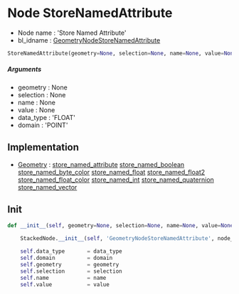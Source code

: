 # Node StoreNamedAttribute

- Node name : 'Store Named Attribute'
- bl_idname : [GeometryNodeStoreNamedAttribute](https://docs.blender.org/api/current/bpy.types.GeometryNodeStoreNamedAttribute.html)


``` python
StoreNamedAttribute(geometry=None, selection=None, name=None, value=None, data_type='FLOAT', domain='POINT', node_label=None, node_color=None)
```
##### Arguments

- geometry : None
- selection : None
- name : None
- value : None
- data_type : 'FLOAT'
- domain : 'POINT'

## Implementation

- [Geometry](/docs/GeoNodes/Geometry.md) : [store_named_attribute](/docs/GeoNodes/Geometry.md#store_named_attribute) [store_named_boolean](/docs/GeoNodes/Geometry.md#store_named_boolean) [store_named_byte_color](/docs/GeoNodes/Geometry.md#store_named_byte_color) [store_named_float](/docs/GeoNodes/Geometry.md#store_named_float) [store_named_float2](/docs/GeoNodes/Geometry.md#store_named_float2) [store_named_float_color](/docs/GeoNodes/Geometry.md#store_named_float_color) [store_named_int](/docs/GeoNodes/Geometry.md#store_named_int) [store_named_quaternion](/docs/GeoNodes/Geometry.md#store_named_quaternion) [store_named_vector](/docs/GeoNodes/Geometry.md#store_named_vector)

## Init

``` python
def __init__(self, geometry=None, selection=None, name=None, value=None, data_type='FLOAT', domain='POINT', node_label=None, node_color=None):

    StackedNode.__init__(self, 'GeometryNodeStoreNamedAttribute', node_label=node_label, node_color=node_color)

    self.data_type       = data_type
    self.domain          = domain
    self.geometry        = geometry
    self.selection       = selection
    self.name            = name
    self.value           = value
```
